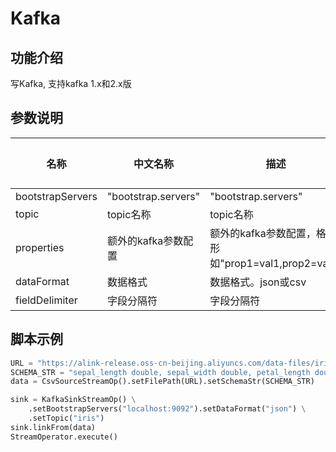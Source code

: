 # Kafka

## 功能介绍
写Kafka, 支持kafka 1.x和2.x版

## 参数说明

<!-- This is the start of auto-generated parameter info -->
<!-- DO NOT EDIT THIS PART!!! -->
| 名称 | 中文名称 | 描述 | 类型 | 是否必须？ | 默认值 |
| --- | --- | --- | --- | --- | --- |
| bootstrapServers | "bootstrap.servers" | "bootstrap.servers" | String | ✓ |  |
| topic | topic名称 | topic名称 | String | ✓ |  |
| properties | 额外的kafka参数配置 | 额外的kafka参数配置，格式形如"prop1=val1,prop2=val2" | String |  |  |
| dataFormat | 数据格式 | 数据格式。json或csv | String | ✓ |  |
| fieldDelimiter | 字段分隔符 | 字段分隔符 | String |  | "," |<!-- This is the end of auto-generated parameter info -->


## 脚本示例
```python
URL = "https://alink-release.oss-cn-beijing.aliyuncs.com/data-files/iris.csv";
SCHEMA_STR = "sepal_length double, sepal_width double, petal_length double, petal_width double, category string";
data = CsvSourceStreamOp().setFilePath(URL).setSchemaStr(SCHEMA_STR)

sink = KafkaSinkStreamOp() \
    .setBootstrapServers("localhost:9092").setDataFormat("json") \
    .setTopic("iris")
sink.linkFrom(data)
StreamOperator.execute()
```

